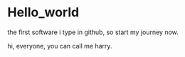 # Hello_world
the first software i type in github, so start my journey now.

hi, everyone, you can call me harry.
